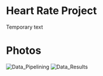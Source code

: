 # Heart Rate Project
Temporary text

# Photos
![Data_Pipelining](https://user-images.githubusercontent.com/102393958/163936995-18de23bd-f554-474b-a103-0ed05c396a14.jpg)
![Data_Results](https://user-images.githubusercontent.com/102393958/163937002-8fc0f65e-37a4-46c8-bb2d-8470f7b1a0ac.png)
